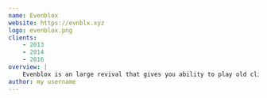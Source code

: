 ```yaml
---
name: Evenblox
website: https://evnblx.xyz
logo: evenblox.png
clients:
    - 2013
    - 2014
    - 2016
overview: |
    Evenblox is an large revival that gives you ability to play old clients from 2013, 2014 and 2016.
author: my username
---
```

